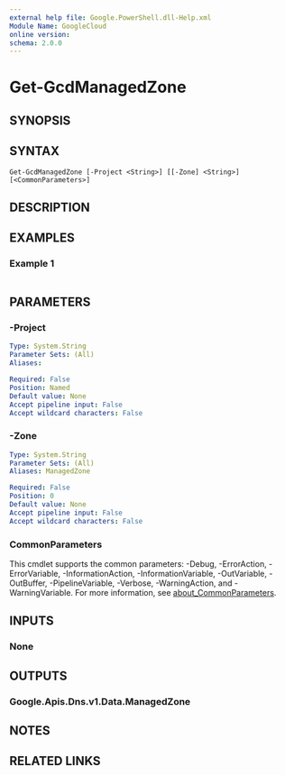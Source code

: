 ```yaml
---
external help file: Google.PowerShell.dll-Help.xml
Module Name: GoogleCloud
online version:
schema: 2.0.0
---
```


# Get-GcdManagedZone

## SYNOPSIS


## SYNTAX

```
Get-GcdManagedZone [-Project <String>] [[-Zone] <String>] [<CommonParameters>]
```

## DESCRIPTION


## EXAMPLES

### Example 1
```powershell

```



## PARAMETERS

### -Project


```yaml
Type: System.String
Parameter Sets: (All)
Aliases:

Required: False
Position: Named
Default value: None
Accept pipeline input: False
Accept wildcard characters: False
```

### -Zone


```yaml
Type: System.String
Parameter Sets: (All)
Aliases: ManagedZone

Required: False
Position: 0
Default value: None
Accept pipeline input: False
Accept wildcard characters: False
```

### CommonParameters
This cmdlet supports the common parameters: -Debug, -ErrorAction, -ErrorVariable, -InformationAction, -InformationVariable, -OutVariable, -OutBuffer, -PipelineVariable, -Verbose, -WarningAction, and -WarningVariable. For more information, see [about_CommonParameters](http://go.microsoft.com/fwlink/?LinkID=113216).

## INPUTS

### None

## OUTPUTS

### Google.Apis.Dns.v1.Data.ManagedZone

## NOTES

## RELATED LINKS
